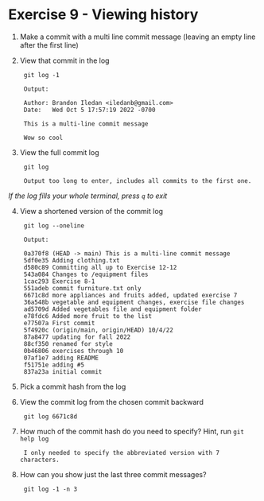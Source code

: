# Exercise 9 - Viewing history

1. Make a commit with a multi line commit message
   (leaving an empty line after the first line)

2. View that commit in the log

        git log -1

        Output:

        Author: Brandon Iledan <iledanb@gmail.com>
        Date:   Wed Oct 5 17:57:19 2022 -0700

        This is a multi-line commit message

        Wow so cool

3. View the full commit log

        git log

        Output too long to enter, includes all commits to the first one.

*If the log fills your whole terminal, press `q` to exit*

4. View a shortened version of the commit log

        git log --oneline

        Output:

        0a370f8 (HEAD -> main) This is a multi-line commit message
        5df0e35 Adding clothing.txt
        d580c89 Committing all up to Exercise 12-12
        543a084 Changes to /equipment files
        1cac293 Exercise 8-1
        551adeb commit furniture.txt only
        6671c8d more appliances and fruits added, updated exercise 7
        36a548b vegetable and equipment changes, exercise file changes
        ad5709d Added vegetables file and equipment folder
        e78fdc6 Added more fruit to the list
        e77507a First commit
        5f4920c (origin/main, origin/HEAD) 10/4/22
        87a8477 updating for fall 2022
        88cf350 renamed for style
        0b46806 exercises through 10
        07af1e7 adding README
        f51751e adding #5
        837a23a initial commit

5. Pick a commit hash from the log

6. View the commit log from the chosen commit backward

        git log 6671c8d

7. How much of the commit hash do you need to specify? Hint, run `git help log`

        I only needed to specify the abbreviated version with 7 characters.

8. How can you show just the last three commit messages?

        git log -1 -n 3